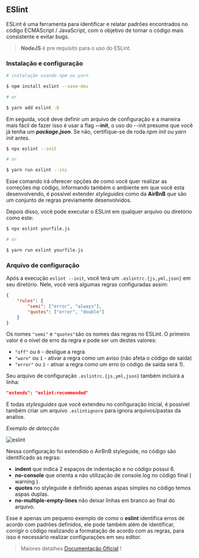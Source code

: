 ## ESlint


ESLint é uma ferramenta para identificar e relatar padrões encontrados no código ECMAScript / JavaScript, com o objetivo de tornar o código mais consistente e evitar bugs.

> **NodeJS** é pre requisito para o uso do ESLint.

### Instalação e configuração

```bash
# instalação usando npm ou yarn

$ npm install eslint --save-dev

# or

$ yarn add eslint -D
```

Em seguida, você deve definir um arquivo de configuração e a maneira mais fácil de fazer isso é usar a flag **--init**, o uso do --init presume que você já tenha um ***package.json***. Se não, certifique-se de roda *npm init* ou *yarn init* antes.

```bash
$ npx eslint --init

# or

$ yarn run eslint --ini
```
Esse comando irá oferecer opções de como você quer realizar as correções mp código, informando também o ambiente em que você esta desenvolvendo, é possível extender *styleguides* como da **AirBnB** que são um conjunto de regras previamente desenvolvidos.

Depois disso, você pode executar o ESLint em qualquer arquivo ou diretório como este:

```bash
$ npx eslint yourfile.js

# or

$ yarn run eslint yourfile.js
```

### Arquivo de configuração

Após a execução `eslint --init`, você terá um `.eslintrc.{js,yml,json}` em seu diretório. Nele, você verá algumas regras configuradas assim:


```JSON
{
    "rules": {
        "semi": ["error", "always"],
        "quotes": ["error", "double"]
    }
}
```
Os nomes `"semi"` e `"quotes"`são os nomes das regras no ESLint. O primeiro valor é o nível de erro da regra e pode ser um destes valores:

- `"off"` ou `0` - desligue a regra
- `"warn"` ou `1` - ativar a regra como um aviso (não afeta o código de saída)
- `"error"` ou `2` - ativar a regra como um erro (o código de saída será 1).

Seu arquivo de configuração `.eslintrc.{js,yml,json}` também incluirá a linha:


```JSON
"extends": "eslint:recommended"
```
 E todas *stylesguides* que você extendeu no configuração inicial, é possível também criar um arquivo `.eslintignore` para ignora arquivos/pastas da analise.

*Exemplo de detecção*

![eslint](https://ik.imagekit.io/Nscmnt/eslintError_1__Osjow-3Q_.png?ik-sdk-version=javascript-1.4.3&updatedAt=1654089437699)

Nessa configuração foi extendido o AirBnB styleguide, no código são identificado as regras:

- **indent** que indica 2 espaços de indentação e no código possui 6.
- **no-console** que orienta a não utilização de console.log no código final ( warning ).
- **quotes** no styleguide é definido apenas aspas simples no código temos aspas duplas.
- **no-multiple-empty-lines** não deixar linhas em branco ao final do arquivo.

Esse é apenas um pequeno exemplo de como o **eslint** identifica erros de acordo com padrões definidos, ele pode também além de identificar, corrigir o código realizando a formatação de acordo com as regras, para isso é necessário realizar configurações em seu editor.


> Maiores detalhes [Documentação Oficial](https://eslint.org/docs/user-guide/configuring/) !